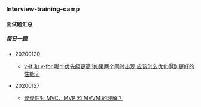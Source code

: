 ### Interview-training-camp

#### 面试题汇总

##### 每日一题

- 20200120

  - [v-if 和 v-for 哪个优先级更高?如果两个同时出现,应该怎么优化得到更好的性能？](https://github.com/Marslay7/Interview-training-camp/blob/master/vue/20200120.md " v-if 和 v-for 哪个优先级更高?如果两个同时出现,应该怎么优化得到更好的性能？")

- 20200127
  - [ 谈谈你对 MVC、MVP 和 MVVM 的理解？](https://github.com/Marslay7/Interview-training-camp/blob/master/vue/20200127.md " 谈谈你对MVC、MVP和MVVM的理解？")
